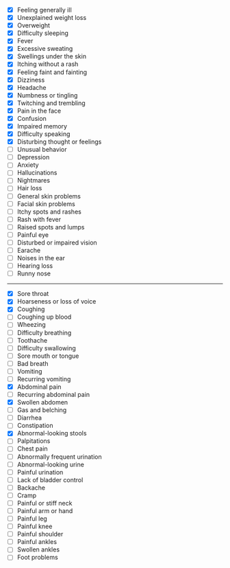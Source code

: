 - [x] Feeling generally ill
- [x] Unexplained weight loss
- [x] Overweight
- [x] Difficulty sleeping
- [x] Fever
- [x] Excessive sweating
- [x] Swellings under the skin
- [x] Itching without a rash
- [x] Feeling faint and fainting
- [x] Dizziness
- [x] Headache
- [x] Numbness or tingling
- [x] Twitching and trembling
- [x] Pain in the face
- [x] Confusion
- [x] Impaired memory
- [x] Difficulty speaking
- [x] Disturbing thought or feelings
- [ ] Unusual behavior
- [ ] Depression
- [ ] Anxiety
- [ ] Hallucinations
- [ ] Nightmares
- [ ] Hair loss
- [ ] General skin problems
- [ ] Facial skin problems
- [ ] Itchy spots and rashes
- [ ] Rash with fever
- [ ] Raised spots and lumps
- [ ] Painful eye
- [ ] Disturbed or impaired vision
- [ ] Earache
- [ ] Noises in the ear
- [ ] Hearing loss
- [ ] Runny nose

---

- [x] Sore throat
- [x] Hoarseness or loss of voice
- [x] Coughing
- [ ] Coughing up blood
- [ ] Wheezing
- [ ] Difficulty breathing
- [ ] Toothache
- [ ] Difficulty swallowing
- [ ] Sore mouth or tongue
- [ ] Bad breath
- [ ] Vomiting
- [ ] Recurring vomiting
- [x] Abdominal pain
- [ ] Recurring abdominal pain
- [x] Swollen abdomen
- [ ] Gas and belching
- [ ] Diarrhea
- [ ] Constipation
- [x] Abnormal-looking stools
- [ ] Palpitations
- [ ] Chest pain
- [ ] Abnormally frequent urination
- [ ] Abnormal-looking urine
- [ ] Painful urination
- [ ] Lack of bladder control
- [ ] Backache
- [ ] Cramp
- [ ] Painful or stiff neck
- [ ] Painful arm or hand
- [ ] Painful leg
- [ ] Painful knee
- [ ] Painful shoulder
- [ ] Painful ankles
- [ ] Swollen ankles
- [ ] Foot problems
